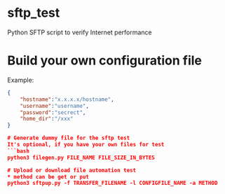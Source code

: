 # sftp_test
Python SFTP script to verify Internet performance

# Build your own configuration file
Example:
```json
{
    "hostname":"x.x.x.x/hostname",
    "username":"username",
    "password":"secrect",
    "home_dir":"/xxx"
}

# Generate dummy file for the sftp test
It's optional, if you have your own files for test
```bash
python3 filegen.py FILE_NAME FILE_SIZE_IN_BYTES

# Upload or download file automation test
* method can be get or put
python3 sftpup.py -f TRANSFER_FILENAME -l CONFIGFILE_NAME -a METHOD
